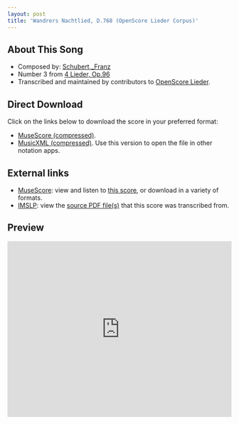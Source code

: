 ```yaml
---
layout: post
title: 'Wandrers Nachtlied, D.768 (OpenScore Lieder Corpus)'
---
```


## About This Song

- Composed by: [Schubert,_Franz](https://fourscoreandmore.org/openscore/lieder/Schubert,_Franz)
- Number 3 from [4 Lieder, Op.96](https://fourscoreandmore.org/openscore/lieder/Schubert,_Franz/4_Lieder,_Op.96)
- Transcribed and maintained by contributors to [OpenScore Lieder].

[OpenScore Lieder]: https://musescore.com/openscore-lieder-corpus

## Direct Download

Click on the links below to download the score in your preferred format:
- [MuseScore (compressed)](https://github.com/openscore/lieder/blob/main/scores/Schubert,_Franz/4_Lieder,_Op.96/3_Wandrers_Nachtlied,_D.768/lc6486443.mscz?raw=true).
- [MusicXML (compressed)](https://github.com/openscore/lieder/blob/main/scores/Schubert,_Franz/4_Lieder,_Op.96/3_Wandrers_Nachtlied,_D.768/lc6486443.mxl?raw=true). Use this version to open the file in other notation apps.

## External links

- [MuseScore]: view and listen to [this score][MuseScore], or download in a variety of formats.
- [IMSLP]: view the [source PDF file(s)][IMSLP] that this score was transcribed from.

[MuseScore]: https://musescore.com/score/6486443
[IMSLP]: https://imslp.org/wiki/Special:ReverseLookup/16364

## Preview

<iframe width="100%" height="394" src="https://musescore.com/openscore-lieder-corpus/scores/6486443/embed" frameborder="0" allowfullscreen allow="autoplay; fullscreen"></iframe>
